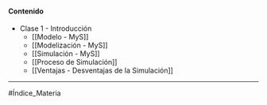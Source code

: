#### Contenido
- Clase 1 - Introducción
	- [[Modelo - MyS]]  
	- [[Modelización - MyS]] 
	- [[Simulación - MyS]] 
	- [[Proceso de Simulación]] 
	- [[Ventajas - Desventajas de la Simulación]] 

***
#Índice_Materia 
